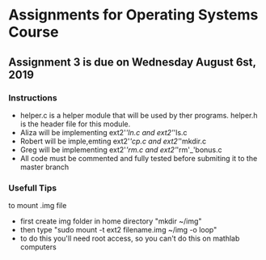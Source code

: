# Assignments for Operating Systems Course
## Assignment 3 is due on Wednesday August 6st, 2019
### Instructions 
- helper.c is a helper module that will be used by ther programs. helper.h is the header file for this module.
- Aliza will be implementing ext2'_'ln.c and ext2'_'ls.c
- Robert will be imple,emting ext2'_'cp.c and ext2'_'mkdir.c
- Greg will be implementing ext2'_'rm.c and ext2'_'rm'_'bonus.c
- All code must be commented and fully tested before submiting it to the master branch

### Usefull Tips
to mount .img file
- first create img folder  in home directory "mkdir ~/img"
- then type "sudo mount -t ext2 filename.img ~/img -o loop"
- to do this you'll need root access, so you can't do this on mathlab computers